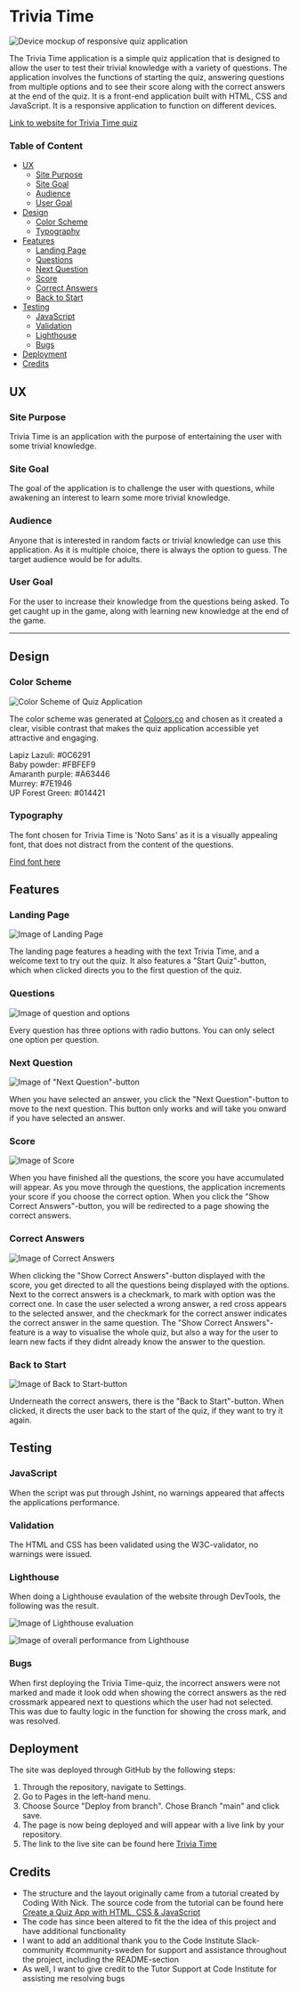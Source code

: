 # Trivia Time 

![Device mockup of responsive quiz application](assets/docs/images/device-mockup.png)

The Trivia Time application is a simple quiz application that is designed to allow the user to test their trivial knowledge with a variety of questions. The application involves the functions of starting the quiz, answering questions from multiple options and to see their score along with the correct answers at the end of the quiz. It is a front-end application built with HTML, CSS and JavaScript. It is a responsive application to function on different devices. 

[Link to website for Trivia Time quiz](https://hebjornberg.github.io/quiz/)

### Table of Content 

+ [UX](#ux "UX") 
  + [Site Purpose](#site-purpose "Sire Purpose")
  + [Site Goal](#site-goal "Site Goal")
  + [Audience](#audience "Audience")
  + [User Goal](#user-goal "User Goal")
+ [Design](#desig "Design")
  + [Color Scheme](#color-scheme "Color Scheme")
  + [Typography](#typography "Typography")
+ [Features](#features "Features")
  + [Landing Page](#landing-page "Landing Page")
  + [Questions](#questions "Questions")
  + [Next Question](#next-question "Next Question")
  + [Score](#score "Score")
  + [Correct Answers](#show-correct "Show Correct") 
  + [Back to Start](#back-to-start "Back to Start")
+ [Testing](#testing "Testing")
  + [JavaScript](#javascript "JavaScript")
  + [Validation](#validation "Validation")
  + [Lighthouse](#lighthouse "Lighthouse")
  + [Bugs](#bugs "Bugs")
+ [Deployment](#deployment "Deployment")
+ [Credits](#credits "Credits")

## UX

### Site Purpose 

Trivia Time is an application with the purpose of entertaining the user with some trivial knowledge. 

### Site Goal 

The goal of the application is to challenge the user with questions, while awakening an interest to learn some more trivial knowledge. 

### Audience

Anyone that is interested in random facts or trivial knowledge can use this application. As it is multiple choice, there is always the option to guess. The target audience would be for adults. 

### User Goal

For the user to increase their knowledge from the questions being asked. To get caught up in the game, along with learning new knowledge at the end of the game. 

---

## Design

### Color Scheme 

![Color Scheme of Quiz Application](assets/docs/images/color-scheme.png)

The color scheme was generated at [Coloors.co](https://coolors.co/) and chosen as it created a clear, visible contrast that makes the quiz application accessible yet attractive and engaging. 

Lapiz Lazuli: #0C6291<br>
Baby powder: #FBFEF9<br>
Amaranth purple: #A63446<br>
Murrey: #7E1946<br>
UP Forest Green: #014421

### Typography 

The font chosen for Trivia Time is 'Noto Sans' as it is a visually appealing font, that does not distract from the content of the questions. 

[Find font here](https://fonts.google.com/share?selection.family=Noto+Sans:ital,wght@0,100..900;1,100..900)

## Features 

### Landing Page

![Image of Landing Page](assets/docs/images/landing-page.png)

The landing page features a heading with the text Trivia Time, and a welcome text to try out the quiz. 
It also features a "Start Quiz"-button, which when clicked directs you to the first question of the quiz. 

### Questions 

![Image of question and options](assets/docs/images/quiz-options.png)

Every question has three options with radio buttons. You can only select one option per question. 

### Next Question 

![Image of "Next Question"-button](assets/docs/images/next-button.png)

When you have selected an answer, you click the "Next Question"-button to move to the next question. This button only works and will take you onward if you have selected an answer. 

### Score

![Image of Score](assets/docs/images/score.png)

When you have finished all the questions, the score you have accumulated will appear. As you move through the questions, the application increments your score if you choose the correct option. When you click the "Show Correct Answers"-button, you will be redirected to a page showing the correct answers. 

### Correct Answers

![Image of Correct Answers](assets/docs/images/results.png)

When clicking the "Show Correct Answers"-button displayed with the score, you get directed to all the questions being displayed with the options. Next to the correct answers is a checkmark, to mark with option was the correct one. 
In case the user selected a wrong answer, a red cross appears to the selected answer, and the checkmark for the correct answer indicates the correct answer in the same question. The "Show Correct Answers"-feature is a way to visualise the whole quiz, but also a way for the user to learn new facts if they didnt already know the answer to the question. 

### Back to Start 

![Image of Back to Start-button](assets/docs/images/back-to-start.png)

Underneath the correct answers, there is the "Back to Start"-button. When clicked, it directs the user back to the start of the quiz, if they want to try it again. 

## Testing 

### JavaScript

When the script was put through Jshint, no warnings appeared that affects the applications performance. 

### Validation 

The HTML and CSS has been validated using the W3C-validator, no warnings were issued. 

### Lighthouse 

When doing a Lighthouse evaulation of the website through DevTools, the following was the result. 

![Image of Lighthouse evaluation](assets/docs/images/dev-evaluation.png)

![Image of overall performance from Lighthouse](assets/docs/images/performance.png)

### Bugs 

When first deploying the Trivia Time-quiz, the incorrect answers were not marked and made it look odd when showing the correct answers as the red crossmark appeared next to questions which the user had not selected. This was due to faulty logic in the function for showing the cross mark, and was resolved. 

## Deployment 

The site was deployed through GitHub by the following steps: 

1. Through the repository, navigate to Settings. 
2. Go to Pages in the left-hand menu. 
3. Choose Source "Deploy from branch". Chose Branch "main" and click save. 
4. The page is now being deployed and will appear with a live link by your repository.
5. The link to the live site can be found here [Trivia Time](https://hebjornberg.github.io/quiz/)

## Credits 

- The structure and the layout originally came from a tutorial created by Coding With Nick. The source code from the tutorial can be found here [Create a Quiz App with HTML, CSS & JavaScript](https://codingwithnick.in/create-a-quiz-app-using-html-css-javascript/)
- The code has since been altered to fit the the idea of this project and have additional functionality
- I want to add an additional thank you to the Code Institute Slack-community #community-sweden 
for support and assistance throughout the project, including the README-section
- As well, I want to give credit to the Tutor Support at Code Institute for assisting me resolving bugs










